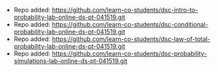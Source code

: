 
- Repo added: https://github.com/learn-co-students/dsc-intro-to-probability-lab-online-ds-pt-041519.git
- Repo added: https://github.com/learn-co-students/dsc-conditional-probability-lab-online-ds-pt-041519.git
- Repo added: https://github.com/learn-co-students/dsc-law-of-total-probability-lab-online-ds-pt-041519.git
- Repo added: https://github.com/learn-co-students/dsc-probability-simulations-lab-online-ds-pt-041519.git